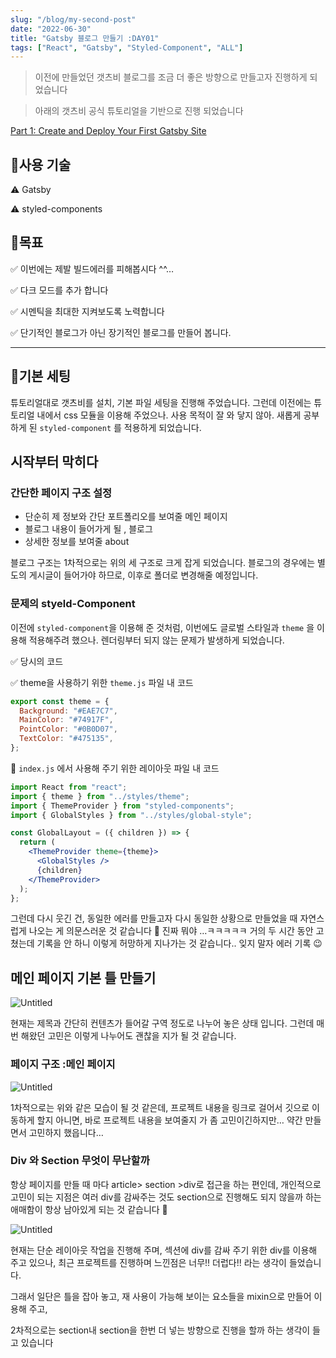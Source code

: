 ```yaml
---
slug: "/blog/my-second-post"
date: "2022-06-30"
title: "Gatsby 블로그 만들기 :DAY01"
tags: ["React", "Gatsby", "Styled-Component", "ALL"]
---
```


> 이전에 만들었던 갯츠비 블로그를 조금 더 좋은 방향으로 만들고자 진행하게 되었습니다

> 아래의 갯츠비 공식 튜토리얼을 기반으로 진행 되었습니다

[Part 1: Create and Deploy Your First Gatsby Site](https://www.gatsbyjs.com/docs/tutorial/part-1/)

## 🌟사용 기술

⚠️ Gatsby

⚠️ styled-components

## 🌟목표

✅ 이번에는 제발 빌드에러를 피해봅시다 ^^…

✅ 다크 모드를 추가 합니다

✅ 시멘틱을 최대한 지켜보도록 노력합니다

✅ 단기적인 블로그가 아닌 장기적인 블로그를 만들어 봅니다.

---

## 🌟기본 세팅

튜토리얼대로 갯츠비를 설치, 기본 파일 세팅을 진행해 주었습니다. 그런데 이전에는 튜토리얼 내에서 css 모듈을 이용해 주었으나. 사용 목적이 잘 와 닿지 않아. 새롭게 공부하게 된 `styled-component` 를 적용하게 되었습니다.

## 시작부터 막히다

### 간단한 페이지 구조 설정

- 단순히 제 정보와 간단 포트폴리오를 보여줄 메인 페이지
- 블로그 내용이 들어가게 될 , 블로그
- 상세한 정보를 보여줄 about

블로그 구조는 1차적으로는 위의 세 구조로 크게 잡게 되었습니다. 블로그의 경우에는 별도의 게시글이 들어가야 하므로, 이후로 폴더로 변경해줄 예정입니다.

### 문제의 styeld-Component

이전에 `styled-component`을 이용해 준 것처럼, 이번에도 글로벌 스타일과 `theme` 을 이용해 적용해주려 했으나. 렌더링부터 되지 않는 문제가 발생하게 되었습니다.

✅ 당시의 코드

✅ theme을 사용하기 위한 `theme.js` 파일 내 코드

```jsx
export const theme = {
  Background: "#EAE7C7",
  MainColor: "#74917F",
  PointColor: "#0B0D07",
  TextColor: "#475135",
};
```

🌱 `index.js` 에서 사용해 주기 위한 레이아웃 파일 내 코드

```jsx
import React from "react";
import { theme } from "../styles/theme";
import { ThemeProvider } from "styled-components";
import { GlobalStyles } from "../styles/global-style";

const GlobalLayout = ({ children }) => {
  return (
    <ThemeProvider theme={theme}>
      <GlobalStyles />
      {children}
    </ThemeProvider>
  );
};
```

그런데 다시 웃긴 건, 동일한 에러를 만들고자 다시 동일한 상황으로 만들었을 때 자연스럽게 나오는 게 의문스러운 것 같습니다 🤔 진짜 뭐야 …ㅋㅋㅋㅋㅋ 거의 두 시간 동안 고쳤는데 기록을 안 하니 이렇게 허망하게 지나가는 것 같습니다.. 잊지 말자 에러 기록 😉

## 메인 페이지 기본 틀 만들기

![Untitled](https://s3-us-west-2.amazonaws.com/secure.notion-static.com/38cc0985-5066-47dd-a639-9787fbdca555/Untitled.png)

현재는 제목과 간단히 컨텐츠가 들어갈 구역 정도로 나누어 놓은 상태 입니다. 그런데 매번 해왔던 고민은 이렇게 나누어도 괜찮을 지가 될 것 같습니다.

### 페이지 구조 :메인 페이지

![Untitled](https://s3-us-west-2.amazonaws.com/secure.notion-static.com/73eaa3d1-ae80-4615-8790-9b757428c874/Untitled.png)

1차적으로는 위와 같은 모습이 될 것 같은데, 프로젝트 내용을 링크로 걸어서 깃으로 이동하게 할지 아니면, 바로 프로젝트 내용을 보여줄지 가 좀 고민이긴하지만… 약간 만들면서 고민하지 했읍니다…

### Div 와 Section 무엇이 무난할까

항상 페이지를 만들 때 마다 article> section >div로 접근을 하는 편인데, 개인적으로 고민이 되는 지점은 여러 div를 감싸주는 것도 section으로 진행해도 되지 않을까 하는 애매함이 항상 남아있게 되는 것 같습니다 🤔

![Untitled](https://s3-us-west-2.amazonaws.com/secure.notion-static.com/eba33de8-2fa3-4132-af6d-80abd1918b84/Untitled.png)

현재는 단순 레이아웃 작업을 진행해 주며, 섹션에 div를 감싸 주기 위한 div를 이용해 주고 있으나, 최근 프로젝트를 진행하며 느낀점은 너무!! 더럽다!! 라는 생각이 들었습니다.

그래서 일단은 틀을 잡아 놓고, 재 사용이 가능해 보이는 요소들을 mixin으로 만들어 이용해 주고,

2차적으로는 section내 section을 한번 더 넣는 방향으로 진행을 할까 하는 생각이 들고 있습니다
